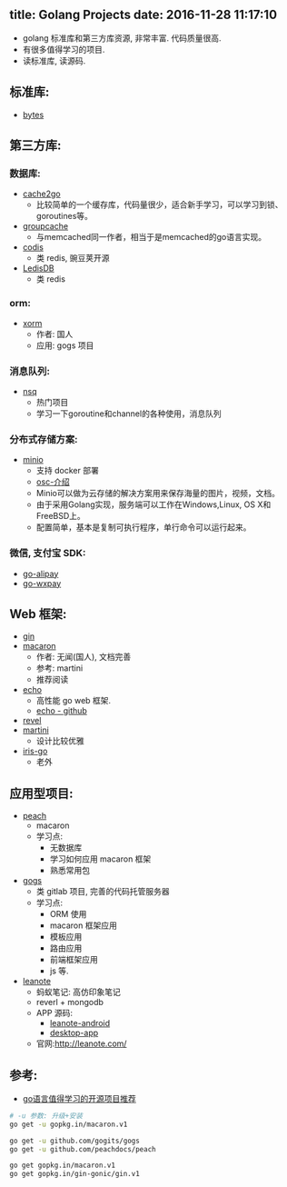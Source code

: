 title: Golang Projects
date: 2016-11-28 11:17:10
---


- golang 标准库和第三方库资源, 非常丰富. 代码质量很高.
- 有很多值得学习的项目.
- 读标准库, 读源码.


## 标准库:

- [bytes]()


## 第三方库:

### 数据库:

- [cache2go](https://github.com/muesli/cache2go)
    - 比较简单的一个缓存库，代码量很少，适合新手学习，可以学习到锁、goroutines等。
- [groupcache](https://github.com/golang/groupcache)
    - 与memcached同一作者，相当于是memcached的go语言实现。
- [codis](https://github.com/CodisLabs/codis)
    - 类 redis, 豌豆荚开源
- [LedisDB](https://github.com/siddontang/ledisdb)
    - 类 redis


### orm:

- [xorm](https://github.com/go-xorm/xorm)
  - 作者: 国人
  - 应用: gogs 项目

### 消息队列:

- [nsq](https://github.com/nsqio/nsq)
    - 热门项目
    - 学习一下goroutine和channel的各种使用，消息队列

### 分布式存储方案:

- [minio](https://github.com/minio/minio)
  - 支持 docker 部署
  - [osc-介绍](https://www.oschina.net/p/minio)
  - Minio可以做为云存储的解决方案用来保存海量的图片，视频，文档。
  - 由于采用Golang实现，服务端可以工作在Windows,Linux, OS X和FreeBSD上。
  - 配置简单，基本是复制可执行程序，单行命令可以运行起来。


### 微信, 支付宝 SDK:

- [go-alipay](https://github.com/lunny/alipay)
- [go-wxpay](https://github.com/lunny/weixinpay)



## Web 框架:
- [gin](https://github.com/gin-gonic/gin)
- [macaron](https://github.com/go-macaron/macaron)
    - 作者: 无闻(国人), 文档完善
    - 参考: martini
    - 推荐阅读
- [echo](http://go-echo.org/)
    - 高性能 go web 框架.
    - [echo - github](https://github.com/labstack/echo)
- [revel](https://github.com/revel/revel)
- [martini](https://github.com/go-martini/martini)
  - 设计比较优雅
- [iris-go](https://github.com/kataras/iris)
  - 老外
  
  



## 应用型项目:
- [peach](https://github.com/peachdocs/peach)
    - macaron
    - 学习点:
        - 无数据库
        - 学习如何应用 macaron 框架
        - 熟悉常用包
- [gogs]()
    - 类 gitlab 项目, 完善的代码托管服务器
    - 学习点:
        - ORM 使用
        - macaron 框架应用
        - 模板应用
        - 路由应用
        - 前端框架应用
        - js 等.        
- [leanote](https://github.com/leanote/leanote)
    - 蚂蚁笔记: 高仿印象笔记
    - reverl + mongodb
    - APP 源码:
        - [leanote-android](https://github.com/leanote/leanote-android)
        - [desktop-app](https://github.com/leanote/desktop-app)
    - 官网:http://leanote.com/


## 参考:

- [go语言值得学习的开源项目推荐](http://www.cnblogs.com/baiyuxiong/p/4309934.html)




```bash
# -u 参数: 升级+安装
go get -u gopkg.in/macaron.v1

go get -u github.com/gogits/gogs
go get -u github.com/peachdocs/peach

go get gopkg.in/macaron.v1
go get gopkg.in/gin-gonic/gin.v1


```


